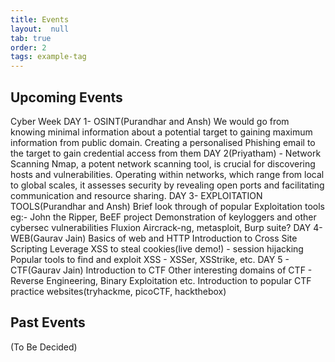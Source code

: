 ```yaml
---
title: Events
layout:  null
tab: true
order: 2
tags: example-tag
---
```

## Upcoming Events
Cyber Week
DAY 1- OSINT(Purandhar and Ansh)
We would go from knowing minimal information about a potential target to gaining maximum information from public domain.
Creating a personalised Phishing email to the target to gain credential access from them
DAY 2(Priyatham) - Network Scanning
Nmap, a potent network scanning tool, is crucial for discovering hosts and vulnerabilities. Operating within networks, which range from local to global scales, it assesses security by revealing open ports and facilitating communication and resource sharing.
DAY 3- EXPLOITATION TOOLS(Purandhar and Ansh)
Brief look through of popular Exploitation tools eg:- John the Ripper, BeEF project
Demonstration of keyloggers and other cybersec vulnerabilities
Fluxion
Aircrack-ng, metasploit, 
Burp suite?
DAY 4- WEB(Gaurav Jain)
Basics of web and HTTP
Introduction to Cross Site Scripting
Leverage XSS to steal cookies(live demo!) - session hijacking
Popular tools to find and exploit XSS - XSSer, XSStrike, etc.
DAY 5 - CTF(Gaurav Jain)
Introduction to CTF
Other interesting domains of CTF - Reverse Engineering, Binary Exploitation etc.
Introduction to popular CTF practice websites(tryhackme, picoCTF, hackthebox)


## Past Events

(To Be Decided)
